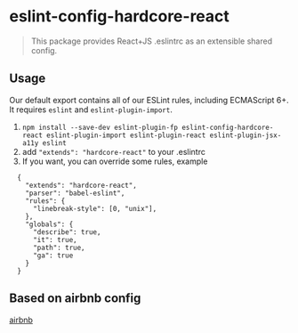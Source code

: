 # eslint-config-hardcore-react

> This package provides React+JS .eslintrc as an extensible shared config.

## Usage

Our default export contains all of our ESLint rules, including ECMAScript 6+. It requires `eslint` and `eslint-plugin-import`.

1. `npm install --save-dev eslint-plugin-fp eslint-config-hardcore-react eslint-plugin-import eslint-plugin-react eslint-plugin-jsx-a11y eslint`
2. add `"extends": "hardcore-react"` to your .eslintrc
3. If you want, you can override some rules, example
```
  {
    "extends": "hardcore-react",
    "parser": "babel-eslint",
    "rules": {
      "linebreak-style": [0, "unix"],
    },
    "globals": {
      "describe": true,
      "it": true,
      "path": true,
      "ga": true
    }
  }
```

## Based on airbnb config
[airbnb](https://github.com/airbnb/javascript)
